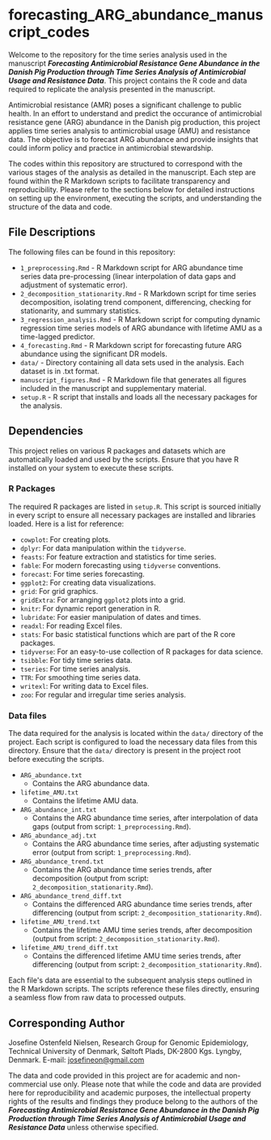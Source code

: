 # forecasting_ARG_abundance_manuscript_codes

Welcome to the repository for the time series analysis used in the manuscript ***Forecasting Antimicrobial Resistance Gene Abundance in the Danish Pig Production through Time Series Analysis of Antimicrobial Usage and Resistance Data***. This project contains the R code and data required to replicate the analysis presented in the manuscript.

Antimicrobial resistance (AMR) poses a significant challenge to public health. In an effort to understand and predict the occurance of antimicrobial resistance gene (ARG) abundance in the Danish pig production, this project applies time series analysis to antimicrobial usage (AMU) and resistance data. The objective is to forecast ARG abundance and provide insights that could inform policy and practice in antimicrobial stewardship.

The codes within this repository are structured to correspond with the various stages of the analysis as detailed in the manuscript. Each step are found within the R Markdown scripts to facilitate transparency and reproducibility. Please refer to the sections below for detailed instructions on setting up the environment, executing the scripts, and understanding the structure of the data and code.

## File Descriptions

The following files can be found in this repository:

-   `1_preprocessing.Rmd` - R Markdown script for ARG abundance time series data pre-processing (linear interpolation of data gaps and adjustment of systematic error).
-   `2_decomposition_stationarity.Rmd` - R Markdown script for time series decomposition, isolating trend component, differencing, checking for stationarity, and summary statistics.
-   `3_regression_analysis.Rmd` - R Markdown script for computing dynamic regression time series models of ARG abundance with lifetime AMU as a time-lagged predictor.
-   `4_forecasting.Rmd` - R Markdown script for forecasting future ARG abundance using the significant DR models.
-   `data/` - Directory containing all data sets used in the analysis. Each dataset is in .txt format.
-   `manuscript_figures.Rmd` - R Markdown file that generates all figures included in the manuscript and supplementary material.
-   `setup.R` - R script that installs and loads all the necessary packages for the analysis.

## Dependencies

This project relies on various R packages and datasets which are automatically loaded and used by the scripts. Ensure that you have R installed on your system to execute these scripts.

### R Packages

The required R packages are listed in `setup.R`. This script is sourced initially in every script to ensure all necessary packages are installed and libraries loaded. Here is a list for reference:

-   `cowplot`: For creating plots.
-   `dplyr`: For data manipulation within the `tidyverse`.
-   `feasts`: For feature extraction and statistics for time series.
-   `fable`: For modern forecasting using `tidyverse` conventions.
-   `forecast`: For time series forecasting.
-   `ggplot2`: For creating data visualizations.
-   `grid`: For grid graphics.
-   `gridExtra`: For arranging `ggplot2` plots into a grid.
-   `knitr`: For dynamic report generation in R.
-   `lubridate`: For easier manipulation of dates and times.
-   `readxl`: For reading Excel files.
-   `stats`: For basic statistical functions which are part of the R core packages.
-   `tidyverse`: For an easy-to-use collection of R packages for data science.
-   `tsibble`: For tidy time series data.
-   `tseries`: For time series analysis.
-   `TTR`: For smoothing time series data.
-   `writexl`: For writing data to Excel files.
-   `zoo`: For regular and irregular time series analysis.

### Data files

The data required for the analysis is located within the `data/` directory of the project. Each script is configured to load the necessary data files from this directory. Ensure that the `data/` directory is present in the project root before executing the scripts.

-   `ARG_abundance.txt`
    -   Contains the ARG abundance data.
-   `lifetime_AMU.txt`
    -   Contains the lifetime AMU data.
-   `ARG_abundance_int.txt`
    -   Contains the ARG abundance time series, after interpolation of data gaps (output from script: `1_preprocessing.Rmd`).
-   `ARG_abundance_adj.txt`
    -   Contains the ARG abundance time series, after adjusting systematic error (output from script: `1_preprocessing.Rmd`).
-   `ARG_abundance_trend.txt`
    -   Contains the ARG abundance time series trends, after decomposition (output from script: `2_decomposition_stationarity.Rmd`).
-   `ARG_abundance_trend_diff.txt`
    -   Contains the differenced ARG abundance time series trends, after differencing (output from script: `2_decomposition_stationarity.Rmd`).
-   `lifetime_AMU_trend.txt`
    -   Contains the lifetime AMU time series trends, after decomposition (output from script: `2_decomposition_stationarity.Rmd`).
-   `lifetime_AMU_trend_diff.txt`
    -   Contains the differenced lifetime AMU time series trends, after differencing (output from script: `2_decomposition_stationarity.Rmd`).

Each file's data are essential to the subsequent analysis steps outlined in the R Markdown scripts. The scripts reference these files directly, ensuring a seamless flow from raw data to processed outputs.

## Corresponding Author 

Josefine Ostenfeld Nielsen, Research Group for Genomic Epidemiology, Technical University of Denmark, Søltoft Plads, DK-2800 Kgs. Lyngby, Denmark. E-mail: josefineon@gmail.com

The data and code provided in this project are for academic and non-commercial use only. Please note that while the code and data are provided here for reproducibility and academic purposes, the intellectual property rights of the results and findings they produce belong to the authors of the ***Forecasting Antimicrobial Resistance Gene Abundance in the Danish Pig Production through Time Series Analysis of Antimicrobial Usage and Resistance Data*** unless otherwise specified.
